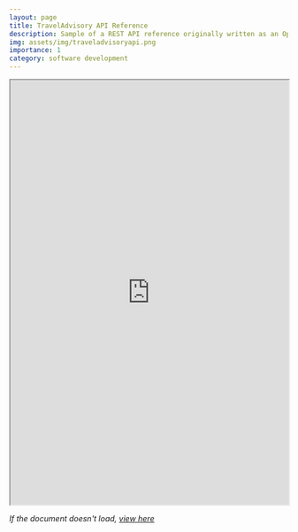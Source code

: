 ```yaml
---
layout: page
title: TravelAdvisory API Reference
description: Sample of a REST API reference originally written as an OpenAPI YAML specification. Here, it is presented in an interactive HTML view using Redocly, with an option to download the specification as JSON
img: assets/img/traveladvisoryapi.png
importance: 1
category: software development
---
```


<iframe src="https://theomoondev.github.io/assets/html/traveladvisory-api.html" width="100%" height="768px" allow="autoplay"></iframe>

_If the document doesn't load, [view here](https://theomoondev.github.io/assets/html/traveladvisory-api.html)_
